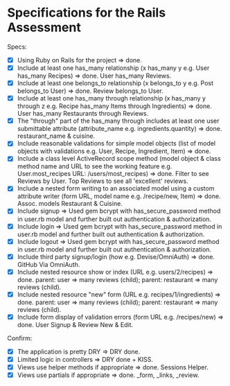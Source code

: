 # Specifications for the Rails Assessment

Specs:
- [X] Using Ruby on Rails for the project => done.
- [X] Include at least one has_many relationship (x has_many y e.g. User has_many Recipes) => done. User has_many Reviews.
- [X] Include at least one belongs_to relationship (x belongs_to y e.g. Post belongs_to User) => done. Review belongs_to User.
- [X] Include at least one has_many through relationship (x has_many y through z e.g. Recipe has_many Items through Ingredients) => done. User has_many Restaurants through Reviews.
- [X] The "through" part of the has_many through includes at least one user submittable attribute (attribute_name e.g. ingredients.quantity) => done. restaurant_name & cuisine.
- [X] Include reasonable validations for simple model objects (list of model objects with validations e.g. User, Recipe, Ingredient, Item) => done.
- [X] Include a class level ActiveRecord scope method (model object & class method name and URL to see the working feature e.g. User.most_recipes URL: /users/most_recipes) => done. Filter to see Reviews by User. Top Reviews to see all 'excellent' reviews.
- [X] Include a nested form writing to an associated model using a custom attribute writer (form URL, model name e.g. /recipe/new, Item) => done. Assoc. models Restaurant & Cuisine.
- [X] Include signup => Used gem bcrypt with has_secure_password method in user.rb model and further built out authentication & authorization.
- [X] Include login => Used gem bcrypt with has_secure_password method in user.rb model and further built out authentication & authorization.
- [X] Include logout => Used gem bcrypt with has_secure_password method in user.rb model and further built out authentication & authorization.
- [X] Include third party signup/login (how e.g. Devise/OmniAuth) => done. GitHub Via OmniAuth.
- [X] Include nested resource show or index (URL e.g. users/2/recipes) => done. parent: user => many reviews (child); parent: restaurant => many reviews (child).
- [X] Include nested resource "new" form (URL e.g. recipes/1/ingredients) => done. parent: user => many reviews (child); parent: restaurant => many reviews (child).
- [X] Include form display of validation errors (form URL e.g. /recipes/new) => done. User Signup & Review New & Edit.

Confirm:
- [X] The application is pretty DRY => DRY done.
- [X] Limited logic in controllers => DRY done + KISS.
- [X] Views use helper methods if appropriate => done. Sessions Helper.
- [X] Views use partials if appropriate => done. _form, _links, _review.
